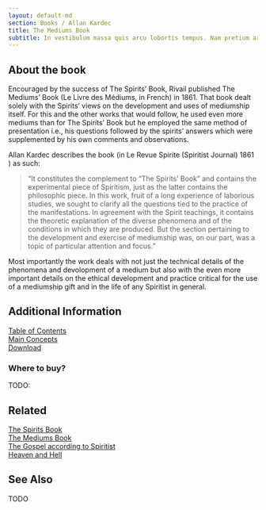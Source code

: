 ```yaml
---
layout: default-md
section: Books / Allan Kardec
title: The Mediums Book
subtitle: In vestibulum massa quis arcu lobortis tempus. Nam pretium arcu in odio vulputate luctus.
---
```


## About the book
Encouraged by the success of The Spirits’ Book, Rivail published The Mediums’ Book (Le Livre des Médiums, in French) in 1861. That book dealt solely with the Spirits’ views on the development and uses of mediumship itself. For this and the other works that would follow, he used even more mediums than for The Spirits’ Book but he employed the same method of presentation i.e., his questions followed by the spirits’ answers which were supplemented by his own comments and observations.

Allan Kardec describes the book (in Le Revue Spirite (Spiritist Journal) 1861 ) as such:

> “It constitutes the complement to “The Spirits’ Book” and contains the experimental piece of Spiritism, just as the latter contains the philosophic piece. In this work, fruit of a long experience of laborious studies, we sought to clarify all the questions tied to the practice of the manifestations. In agreement with the Spirit teachings, it contains the theoretic explanation of the diverse phenomena and of the conditions in which they are produced. But the section pertaining to the development and exercise of mediumship was, on our part, was a topic of particular attention and focus.” 

Most importantly the work deals with not just the technical details of the phenomena and devolopment of a medium but also with the even more important details on the ethical development and practice critical for the use of a mediumship gift and in the life of any Spiritist in general. 

## Additional Information
[Table of Contents](contents)  
[Main Concepts](concepts)  
[Download]()  

### Where to buy?
TODO:

## Related

[The Spirits Book]()  
[The Mediums Book]()  
[The Gospel according to Spiritist]()  
[Heaven and Hell]()  


## See Also

TODO